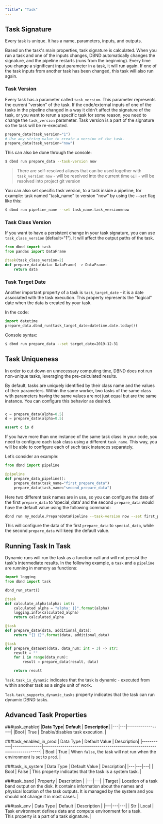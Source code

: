 ```yaml
---
"title": "Task"
---
```

## Task Signature
Every task is unique. It has a name, parameters, inputs, and outputs.

Based on the task's main properties, task signature is calculated. When you run a task and one of the inputs changes, DBND automatically changes the signature, and the pipeline restarts (runs from the beginning). Every time you change a significant input parameter in a task, it will run again. If one of the task inputs from another task has been changed, this task will also run again.

### Task Version
Every task has a parameter called `task_version`. This parameter represents the current "version" of the task. If the code/external inputs of one of the tasks in the pipeline changed in a way it didn't affect the signature of the task, or you want to rerun a specific task for some reason, you need to change the `task_version` parameter. Task version is a part of the signature so the task will be re-executed.

<!-- noqa -->
```python
prepare_data(task_version="1")
# Use any string value to create a version of the task.
prepare_data(task_version="now")
```
This can also be done through the console:
```bash
$ dbnd run prepare_data --task-version now
```

> There are self-resolved aliases that can be used together with `task_version`:
>   `now` - will be resolved into the current time
>  `GIT`   - will be resolved into project git version

You can also set specific task version, to a task inside a pipeline, for example:
task named "task_name" to version "now" by using the `--set` flag like this:
```bash
$ dbnd run pipeline_name --set task_name.task_version=now
```

### Task Class Version
If you want to have a persistent change in your task signature, you can use `task_class_version` (default="1"). It will affect the output paths of the task.
```python
from dbnd import task
from pandas import DataFrame

@task(task_class_version=2)
def prepare_data(data: DataFrame) -> DataFrame:
    return data
```

### Task Target Date
Another important property of a  task is `task_target_date` - it is a date associated with the task execution. This property represents the "logical" date when the data is created by your task.

In the code:

<!-- noqa -->
```python
import datetime
prepare_data.dbnd_run(task_target_date=datetime.date.today())
```

Console syntax:
```bash
$ dbnd run prepare_data --set target_date=2019-12-31
```

## Task Uniqueness

In order to cut down on unnecessary computing time, DBND does not run non-unique tasks, leveraging the pre-calculated results.

By default, tasks are uniquely identified by their class name and the values of their parameters. Within the same worker, two tasks of the same class with parameters having the same values are not just equal but are the same instance. You can configure this behavior as desired.

<!-- noqa -->
```python

c = prepare_data(alpha=0.5)
d = prepare_data(alpha=0.5)

assert c is d
```

If you have more than one instance of the same task class in your code, you need to configure each task class using a different `task_name`. This way, you will be able to configure each of such task instances separately.

Let’s consider an example:

<!-- noqa -->
```python
from dbnd import pipeline

@pipeline
def prepare_data_pipeline():
    prepare_data(task_name="first_prepare_data")
    prepare_data(task_name="second_prepare_data")
```

Here two different task names are in use, so you can configure the data of the first `prepare_data` to ‘special_data’ and the second  `prepare_data` would have the default value using the following command:
```bash
dbnd run my_module.PrepareDataPipeline --task-version now --set first_prepare_data.data=special_data
```

This will configure the data of the first  `prepare_data` to `special_data`, while the second  `prepare_data` will keep the default value.

## Running Task In Task

Dynamic runs will run the task as a function call and will not persist the task's intermediate results. In the following example, a `task` and a `pipeline` are running in memory as functions:

<!-- noqa -->
```python
import logging
from dbnd import task

dbnd_run_start()

@task
def calculate_alpha(alpha: int):
    calculated_alpha = "alpha: {}".format(alpha)
    logging.info(calculated_alpha)
    return calculated_alpha

@task
def prepare_data(data, additional_data):
    return "{} {}".format(data, additional_data)

@task
def prepare_dataset(data, data_num: int = 3) -> str:
    result = ""
    for i in range(data_num):
        result = prepare_data(result, data)

    return result
```

`Task.task_is_dynamic` indicates that the task is dynamic - executed from within another task as a single unit of work.

`Task.task_supports_dynamic_tasks` property indicates that the task can run dynamic DBND tasks.

## Advanced Task Properties

###task_enabled
|**Data Type**| **Default** | **Description**|
|---|---|------------------|
|Bool | True | Enable/disables task execution. |


###task_enabled_in_prod
| Data Type | Default Value | Description|
|-----------|---------------|----------------------------------------------------------------------------|
| Bool      | True          | When `false`, the task will not run when the environment is set to `prod`. |


###task_is_system
| Data Type | Default Value | Description|
|---|---|---|
| Bool | False | This property indicates that the task is a system task. |

###task_band
| Property | Description |
|---|---|
| Target | Location of a task band output on the disk. It contains information about the names and physical location of the task outputs. It is managed by the system and you should not change it in most cases. |

###task_env
| Data Type | Default | Description |
|---|---|---|
| Str | Local | Task environment defines data and compute environment for a task. <br> This property is a part of a task signature. |
